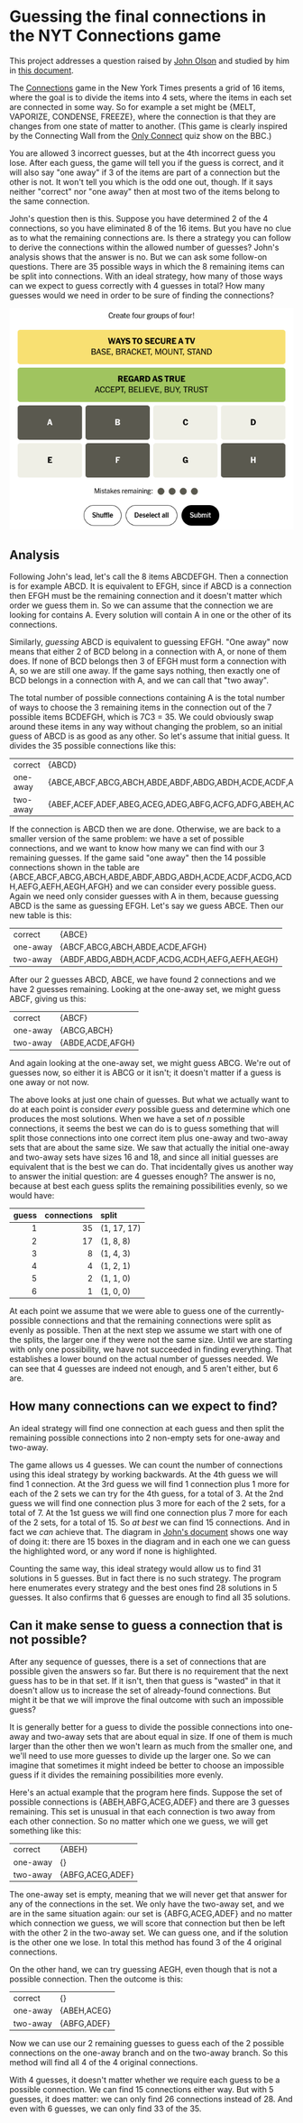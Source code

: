 # Guessing the final connections in the NYT Connections game

This project addresses a question raised by [John Olson](https://www.facebook.com/heliopsis)
and studied by him in [this document](https://docs.google.com/document/d/1-Yq24GkJM4KwVuM0WSk85fZEpKLdXX99ZjxP1Eh3mFQ/edit?usp=sharing).

The [Connections](https://www.nytimes.com/games/connections) game in the New York Times presents a
grid of 16 items, where the goal is to divide the items into 4 sets, where the items in each set
are connected in some way. So for example a set might be {MELT, VAPORIZE, CONDENSE, FREEZE}, where
the connection is that they are changes from one state of matter to another. (This game is clearly
inspired by the Connecting Wall from the [Only Connect](https://en.wikipedia.org/wiki/Only_Connect)
quiz show on the BBC.)

You are allowed 3 incorrect guesses, but at the 4th incorrect guess you lose. After each
guess, the game will tell you if the guess is correct, and it will also say "one away" if 3 of
the items are part of a connection but the other is not. It won't tell you which is the odd one
out, though. If it says neither "correct" nor "one away" then at most two of the items belong to the
same connection.

John's question then is this. Suppose you have determined 2 of the 4 connections, so you have
eliminated 8 of the 16 items. But you have no clue as to what the remaining connections are. Is
there a strategy you can follow to derive the connections within the allowed number of guesses?
John's analysis shows that the answer is no. But we can ask some follow-on questions. There are 35
possible ways in which the 8 remaining items can be split into connections. With an ideal strategy,
how many of those ways can we expect to guess correctly with 4 guesses in total? How many guesses
would we need in order to be sure of finding the connections?

![Connections game with first two rows solved and remaining items ABCDEFGH](docs/connections-2024-07-15-abcd.png)

## Analysis

Following John's lead, let's call the 8 items ABCDEFGH. Then a connection is for example ABCD. It is
equivalent to EFGH, since if ABCD is a connection then EFGH must be the remaining connection and it
doesn't matter which order we guess them in. So we can assume that the connection we are looking for
contains A. Every solution will contain A in one or the other of its connections.

Similarly, *guessing* ABCD is equivalent to guessing EFGH. "One away" now means that either 2 of BCD
belong in a connection with A, or none of them does. If none of BCD belongs then 3 of EFGH must form
a connection with A, so we are still one away. If the game says nothing, then exactly one of BCD
belongs in a connection with A, and we can call that "two away".

The total number of possible connections containing A is the total number of ways to choose the 3
remaining items in the connection out of the 7 possible items BCDEFGH, which is 7C3 = 35. We could
obviously swap around these items in any way without changing the problem, so an initial guess of
ABCD is as good as any other. So let's assume that initial guess. It divides the 35 possible
connections like this:

|          |        |
|----------|--------|
| correct  | {ABCD} |
| one-away | {ABCE,ABCF,ABCG,ABCH,ABDE,ABDF,ABDG,ABDH,ACDE,ACDF,ACDG,ACDH,AEFG,AEFH,AEGH,AFGH} |
| two-away | {ABEF,ACEF,ADEF,ABEG,ACEG,ADEG,ABFG,ACFG,ADFG,ABEH,ACEH,ADEH,ABFH,ACFH,ADFH,ABGH,ACGH,ADGH} |

If the connection is ABCD then we are done. Otherwise, we are back to a smaller version of the same
problem: we have a set of possible connections, and we want to know how many we can find with our
3 remaining guesses. If the game said "one away" then the 14 possible connections shown in the
table are {ABCE,ABCF,ABCG,ABCH,ABDE,ABDF,ABDG,ABDH,ACDE,ACDF,ACDG,ACDH,AEFG,AEFH,AEGH,AFGH} and we
can consider every possible guess. Again we need only consider guesses with A in them, because
guessing ABCD is the same as guessing EFGH. Let's say we guess ABCE. Then our new table is this:

|          |        |
|----------|--------|
| correct  | {ABCE} |
| one-away | {ABCF,ABCG,ABCH,ABDE,ACDE,AFGH} |
| two-away | {ABDF,ABDG,ABDH,ACDF,ACDG,ACDH,AEFG,AEFH,AEGH} |

After our 2 guesses ABCD, ABCE, we have found 2 connections and we have 2 guesses remaining.
Looking at the one-away set, we might guess ABCF, giving us this:

|          |        |
|----------|--------|
| correct  | {ABCF} |
| one-away | {ABCG,ABCH} |
| two-away | {ABDE,ACDE,AFGH} |

And again looking at the one-away set, we might guess ABCG. We're out of guesses now, so either it
is ABCG or it isn't; it doesn't matter if a guess is one away or not now.

The above looks at just one chain of guesses. But what we actually want to do at each point is
consider *every* possible guess and determine which one produces the most solutions. When
we have a set of _n_ possible connections, it seems the best we can do is to guess something that
will split those connections into one correct item plus one-away and two-away sets that are about
the same size. We saw that actually the initial one-away and two-away sets have sizes 16 and 18, and
since all initial guesses are equivalent that is the best we can do. That incidentally gives us
another way to answer the initial question: are 4 guesses enough? The answer is no, because at best
each guess splits the remaining possibilities evenly, so we would have:

| guess | connections | split       |
| ----: | ----------: | :---------- |
| 1     | 35          | (1, 17, 17) |
| 2     | 17          | (1, 8, 8)   |
| 3     | 8           | (1, 4, 3)   |
| 4     | 4           | (1, 2, 1)   |
| 5     | 2           | (1, 1, 0)   |
| 6     | 1           | (1, 0, 0)   |

At each point we assume that we were able to guess one of the currently-possible connections and
that the remaining connections were split as evenly as possible. Then at the next step we assume we
start with one of the splits, the larger one if they were not the same size. Until we are starting
with only one possibility, we have not succeeded in finding everything. That establishes a lower
bound on the actual number of guesses needed. We can see that 4 guesses are indeed not enough, and 5
aren't either, but 6 are.

## How many connections can we expect to find?

An ideal strategy will find one connection at each guess and then split the remaining possible
connections into 2 non-empty sets for one-away and two-away.

The game allows us 4 guesses. We can count the number of connections using this ideal strategy by
working backwards. At the 4th guess we will find 1 connection. At the 3rd guess we will find 1
connection plus 1 more for each of the 2 sets we can try for the 4th guess, for a total of 3. At
the 2nd guess we will find one connection plus 3 more for each of the 2 sets, for a total of 7. At
the 1st guess we will find one connection plus 7 more for each of the 2 sets, for a total of 15. So
*at best* we can find 15 connections. And in fact we *can* achieve that. The diagram in [John's
document](https://docs.google.com/document/d/1-Yq24GkJM4KwVuM0WSk85fZEpKLdXX99ZjxP1Eh3mFQ/edit?usp=sharing)
shows one way of doing it: there are 15 boxes in the diagram and in each one we can guess the
highlighted word, or any word if none is highlighted.

Counting the same way, this ideal strategy would allow us to find 31 solutions in 5 guesses. But in
fact there is no such strategy. The program here enumerates every strategy and the best ones find
28 solutions in 5 guesses. It also confirms that 6 guesses are enough to find all 35 solutions.

## Can it make sense to guess a connection that is not possible?

After any sequence of guesses, there is a set of connections that are possible given the answers so
far. But there is no requirement that the next guess has to be in that set. If it isn't, then that
guess is "wasted" in that it doesn't allow us to increase the set of already-found connections. But
might it be that we will improve the final outcome with such an impossible guess?

It is generally better for a guess to divide the possible connections into one-away and two-away
sets that are about equal in size. If one of them is much larger than the other then we won't learn
as much from the smaller one, and we'll need to use more guesses to divide up the larger one. So we
can imagine that sometimes it might indeed be better to choose an impossible guess if it divides the
remaining possibilities more evenly.

Here's an actual example that the program here finds. Suppose the set of possible connections is
{ABEH,ABFG,ACEG,ADEF} and there are 3 guesses remaining. This set is unusual in that each connection
is two away from each other connection. So no matter which one we guess, we will get something like
this:

|          |                  |
|----------|------------------|
| correct  | {ABEH}           |
| one-away | {}               |
| two-away | {ABFG,ACEG,ADEF} |

The one-away set is empty, meaning that we will never get that answer for any of the connections in
the set. We only have the two-away set, and we are in the same situation again: our set is
{ABFG,ACEG,ADEF} and no matter which connection we guess, we will score that connection but then be
left with the other 2 in the two-away set. We can guess one, and if the solution is the other one we
lose. In total this method has found 3 of the 4 original connections.

On the other hand, we can try guessing AEGH, even though that is not a possible connection. Then the
outcome is this:

|          |             |
|----------|-------------|
| correct  | {}          |
| one-away | {ABEH,ACEG} |
| two-away | {ABFG,ADEF} |

Now we can use our 2 remaining guesses to guess each of the 2 possible connections on the one-away
branch and on the two-away branch. So this method will find all 4 of the 4 original connections.

With 4 guesses, it doesn't matter whether we require each guess to be a possible connection. We can
find 15 connections either way. But with 5 guesses, it does matter: we can only find 26 connections
instead of 28. And even with 6 guesses, we can only find 33 of the 35.